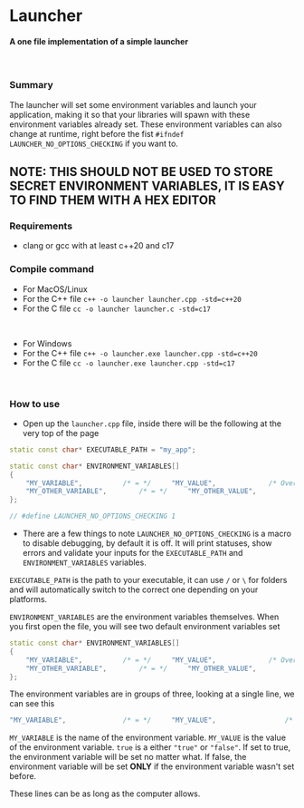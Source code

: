# Launcher
#### A one file implementation of a simple launcher
<br>

### Summary
The launcher will set some environment variables and launch your application, making it so that your libraries will spawn with these environment variables already set.
These environment variables can also change at runtime, right before the fist `#ifndef LAUNCHER_NO_OPTIONS_CHECKING` if you want to.

## NOTE: THIS SHOULD NOT BE USED TO STORE SECRET ENVIRONMENT VARIABLES, IT IS EASY TO FIND THEM WITH A HEX EDITOR


### Requirements
- clang or gcc with at least c++20 and c17

### Compile command

- For MacOS/Linux
- For the C++ file `c++ -o launcher launcher.cpp -std=c++20`
- For the C file `cc -o launcher launcher.c -std=c17`
<br>

- For Windows
- For the C++ file `c++ -o launcher.exe launcher.cpp -std=c++20`
- For the C file `cc -o launcher.exe launcher.cpp -std=c17`
<br>

### How to use
- Open up the `launcher.cpp` file, inside there will be the following at the very top of the page
```cpp
static const char* EXECUTABLE_PATH = "my_app";

static const char* ENVIRONMENT_VARIABLES[]
{
	"MY_VARIABLE", 			/* = */		"MY_VALUE",				/* Override? */		"true",
	"MY_OTHER_VARIABLE", 		/* = */		"MY_OTHER_VALUE",			/* Override? */		"false",
};

// #define LAUNCHER_NO_OPTIONS_CHECKING 1
```

- There are a few things to note
`LAUNCHER_NO_OPTIONS_CHECKING` is a macro to disable debugging, by default it is off. It will print statuses, show errors and validate your inputs for the `EXECUTABLE_PATH` and `ENVIRONMENT_VARIABLES` variables.

`EXECUTABLE_PATH` is the path to your executable, it can use `/` or `\` for folders and will automatically switch to the correct one depending on your platforms.

`ENVIRONMENT_VARIABLES` are the environment variables themselves. When you first open the file, you will see two default environment variables set
```cpp
static const char* ENVIRONMENT_VARIABLES[]
{
	"MY_VARIABLE", 			/* = */		"MY_VALUE",				/* Override? */		"true",
	"MY_OTHER_VARIABLE", 		/* = */		"MY_OTHER_VALUE",			/* Override? */		"false",
};
```
The environment variables are in groups of three, looking at a single line, we can see this
```cpp
"MY_VARIABLE", 				/* = */		"MY_VALUE",					/* Override? */		"true",
```
`MY_VARIABLE` is the name of the environment variable. `MY_VALUE` is the value of the environment variable. `true` is a either `"true"` or `"false"`. If set to true, the environment variable will be set no matter what. If false, the environment variable will be set **ONLY** if the environment variable wasn't set before.

These lines can be as long as the computer allows.